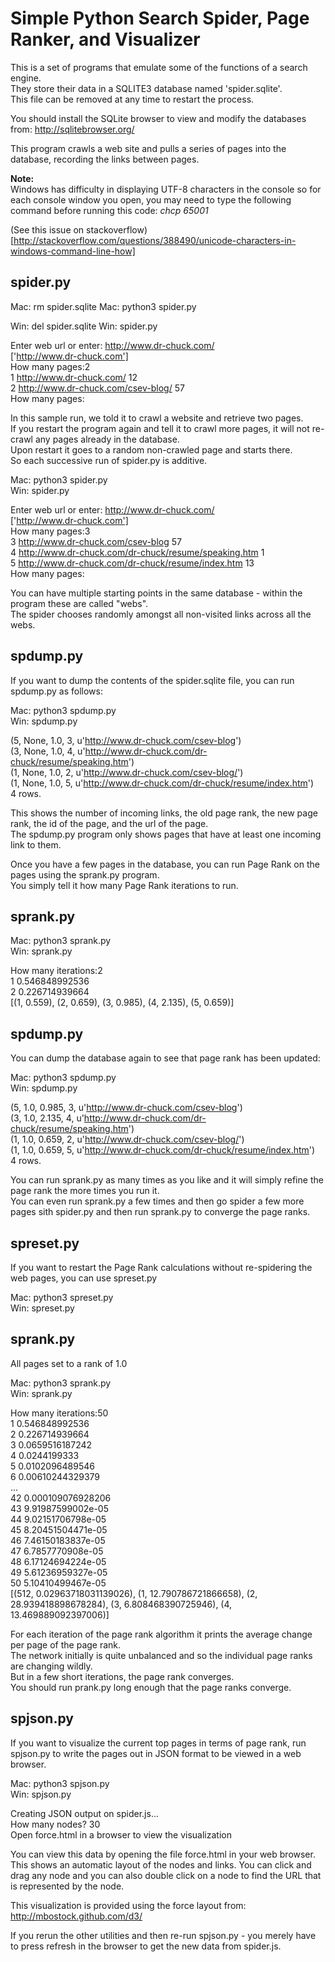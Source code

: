 # Simple Python Search Spider, Page Ranker, and Visualizer

This is a set of programs that emulate some of the functions of a search engine.  
They store their data in a SQLITE3 database named 'spider.sqlite'.  
This file can be removed at any time to restart the process.   

You should install the SQLite browser to view and modify  the databases from: http://sqlitebrowser.org/

This program crawls a web site and pulls a series of pages into the database, recording the links between pages.

**Note:**  
Windows has difficulty in displaying UTF-8 characters in the console so for each console window you open, you may need to type the following command before running this code: *chcp 65001*

(See this issue on stackoverflow)[http://stackoverflow.com/questions/388490/unicode-characters-in-windows-command-line-how]


## spider.py

Mac: rm spider.sqlite
Mac: python3 spider.py

Win: del spider.sqlite
Win: spider.py

Enter web url or enter: http://www.dr-chuck.com/  
['http://www.dr-chuck.com']  
How many pages:2  
1 http://www.dr-chuck.com/ 12  
2 http://www.dr-chuck.com/csev-blog/ 57  
How many pages:  

In this sample run, we told it to crawl a website and retrieve two pages.  
If you restart the program again and tell it to crawl more pages, it will not re-crawl any pages already in the database.  
Upon restart it goes to a random non-crawled page and starts there.  
So each successive run of spider.py is additive.

Mac: python3 spider.py  
Win: spider.py

Enter web url or enter: http://www.dr-chuck.com/  
['http://www.dr-chuck.com']  
How many pages:3  
3 http://www.dr-chuck.com/csev-blog 57  
4 http://www.dr-chuck.com/dr-chuck/resume/speaking.htm 1  
5 http://www.dr-chuck.com/dr-chuck/resume/index.htm 13  
How many pages:  

You can have multiple starting points in the same database - within the program these are called "webs".   
The spider chooses randomly amongst all non-visited links across all the webs. 

## spdump.py
If you want to dump the contents of the spider.sqlite file, you can run spdump.py as follows:

Mac: python3 spdump.py  
Win: spdump.py

(5, None, 1.0, 3, u'http://www.dr-chuck.com/csev-blog')  
(3, None, 1.0, 4, u'http://www.dr-chuck.com/dr-chuck/resume/speaking.htm')  
(1, None, 1.0, 2, u'http://www.dr-chuck.com/csev-blog/')  
(1, None, 1.0, 5, u'http://www.dr-chuck.com/dr-chuck/resume/index.htm')  
4 rows.

This shows the number of incoming links, the old page rank, the new page rank, the id of the page, and the url of the page.  
The spdump.py program only shows pages that have at least one incoming link to them.

Once you have a few pages in the database, you can run Page Rank on the pages using the sprank.py program.  
You simply tell it how many Page Rank iterations to run.


## sprank.py 

Mac: python3 sprank.py  
Win: sprank.py 

How many iterations:2  
1 0.546848992536  
2 0.226714939664  
[(1, 0.559), (2, 0.659), (3, 0.985), (4, 2.135), (5, 0.659)]  


## spdump.py 
You can dump the database again to see that page rank has been updated:  

Mac: python3 spdump.py  
Win: spdump.py 

(5, 1.0, 0.985, 3, u'http://www.dr-chuck.com/csev-blog')  
(3, 1.0, 2.135, 4, u'http://www.dr-chuck.com/dr-chuck/resume/speaking.htm')  
(1, 1.0, 0.659, 2, u'http://www.dr-chuck.com/csev-blog/')  
(1, 1.0, 0.659, 5, u'http://www.dr-chuck.com/dr-chuck/resume/index.htm')  
4 rows.

You can run sprank.py as many times as you like and it will simply refine the page rank the more times you run it.  
You can even run sprank.py a few times and then go spider a few more pages sith spider.py and then run sprank.py to converge the page ranks.


## spreset.py 
If you want to restart the Page Rank calculations without re-spidering the web pages, you can use spreset.py

Mac: python3 spreset.py  
Win: spreset.py 


## sprank.py
All pages set to a rank of 1.0  

Mac: python3 sprank.py  
Win: sprank.py 

How many iterations:50  
1 0.546848992536  
2 0.226714939664  
3 0.0659516187242  
4 0.0244199333  
5 0.0102096489546  
6 0.00610244329379  
...  
42 0.000109076928206  
43 9.91987599002e-05  
44 9.02151706798e-05  
45 8.20451504471e-05  
46 7.46150183837e-05  
47 6.7857770908e-05  
48 6.17124694224e-05  
49 5.61236959327e-05  
50 5.10410499467e-05  
[(512, 0.02963718031139026), (1, 12.790786721866658), (2, 28.939418898678284), (3, 6.808468390725946), (4, 13.469889092397006)]


For each iteration of the page rank algorithm it prints the average change per page of the page rank.   
The network initially is quite unbalanced and so the individual page ranks are changing wildly.  
But in a few short iterations, the page rank converges.  
You should run prank.py long enough that the page ranks converge. 


## spjson.py
If you want to visualize the current top pages in terms of page rank, run spjson.py to write the pages out in JSON format to be viewed in a web browser.

Mac: python3 spjson.py  
Win: spjson.py 

Creating JSON output on spider.js...  
How many nodes? 30  
Open force.html in a browser to view the visualization  

You can view this data by opening the file force.html in your web browser.    
This shows an automatic layout of the nodes and links.  You can click and  drag any node and you can also double click on a node to find the URL that is represented by the node.

This visualization is provided using the force layout from:  http://mbostock.github.com/d3/

If you rerun the other utilities and then re-run spjson.py - you merely have to press refresh in the browser to get the new data from spider.js.

